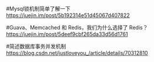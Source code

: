 #Mysql锁机制简单了解一下
https://juejin.im/post/5b192314e51d45067d407822

#Guava、Memcached 和 Redis，我们为什么选择了 Redis？
https://juejin.im/post/5deef9cbf265da33d56d1761

#简述数据库事务并发机制
https://blog.csdn.net/justloveyou_/article/details/70312810

